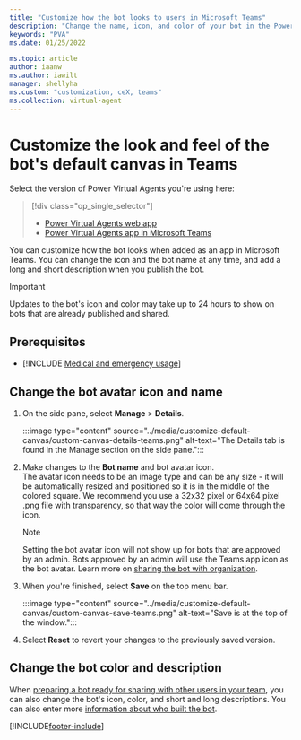 ```yaml
---
title: "Customize how the bot looks to users in Microsoft Teams"
description: "Change the name, icon, and color of your bot in the Power Virtual Agents app in Microsoft Teams without needing to know any code."
keywords: "PVA"
ms.date: 01/25/2022

ms.topic: article
author: iaanw
ms.author: iawilt
manager: shellyha
ms.custom: "customization, ceX, teams"
ms.collection: virtual-agent
---
```


# Customize the look and feel of the bot's default canvas in Teams

Select the version of Power Virtual Agents you're using here:

> [!div class="op_single_selector"]
>
> - [Power Virtual Agents web app](../customize-default-canvas.md)
> - [Power Virtual Agents app in Microsoft Teams](customize-default-canvas-teams.md)

You can customize how the bot looks when added as an app in Microsoft Teams. You can change the icon
and the bot name at any time, and add a long and short description when you publish the bot.

> [!IMPORTANT]
> Updates to the bot's icon and color may take up to 24 hours to show on bots that are already published and shared.

## Prerequisites

- [!INCLUDE [Medical and emergency usage](includes/pva-usage-limitations-teams.md)]

## Change the bot avatar icon and name

1. On the side pane, select **Manage** > **Details**.

    :::image type="content" source="../media/customize-default-canvas/custom-canvas-details-teams.png" alt-text="The Details tab is found in the Manage section on the side pane.":::

1. Make changes to the **Bot name** and bot avatar icon.  
    The avatar icon needs to be an image type and can be any size - it will be automatically resized and positioned so it is in the middle of the colored square.
    We recommend you use a 32x32 pixel or 64x64 pixel .png file with transparency, so that way the color will come through the icon.

    > [!NOTE]
    > Setting the bot avatar icon will not show up for bots that are approved by an admin. Bots approved by an admin will use the Teams app icon as the bot avatar. Learn more on [sharing the bot with organization](publication-add-bot-to-microsoft-teams-teams.md#show-the-bot-in-microsoft-teams-app-store).

1. When you're finished, select **Save** on the top menu bar.

    :::image type="content" source="../media/customize-default-canvas/custom-canvas-save-teams.png" alt-text="Save is at the top of the window.":::

1. Select **Reset** to revert your changes to the previously saved version.

## Change the bot color and description

When [preparing a bot ready for sharing with other users in your team](publication-add-bot-to-microsoft-teams-teams.md#install-a-bot-as-an-app-in-microsoft-teams), you can also change the bot's icon, color, and short and long descriptions. You can also enter more [information about who built the bot](publication-terms-of-use-teams.md).

[!INCLUDE[footer-include](../includes/footer-banner.md)]
